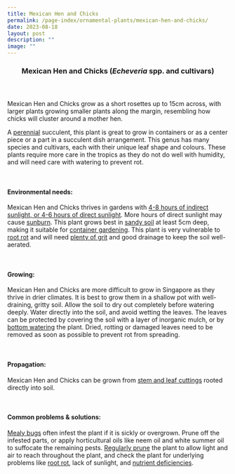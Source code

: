 ```yaml
---
title: Mexican Hen and Chicks
permalink: /page-index/ornamental-plants/mexican-hen-and-chicks/
date: 2023-08-18
layout: post
description: ""
image: ""
---
```

<header> 
	<h3>Mexican Hen and Chicks (<em>Echeveria</em> spp. and cultivars)</h3> 
</header>

<section>
	<p>Mexican Hen and Chicks grow as a short rosettes up to 15cm across, with larger plants growing smaller plants along the margin, resembling how chicks will cluster around a mother hen.</p>
	<p>A <a href="/learn-more-about-gardening/glossary/#p">perennial</a> succulent, this plant is great to grow in containers or as a center piece or a part in a succulent dish arrangement. This genus has many species and cultivars, each with their unique leaf shape and colours. These plants require more care in the tropics as they do not do well with humidity, and will need care with watering to prevent rot.</p>
	 <br> 
</section> 
 
<section> 
  <h4>Environmental needs:</h4> 
  <p>Mexican Hen and Chicks thrives in gardens with <a href="/page-index/horticulture-techniques/gauging-light/">4-8 hours of indirect sunlight, or 4-6 hours of direct sunlight</a>. More hours of direct sunlight may cause <a href="/page-index/plant-problems/sunburn/">sunburn</a>. This plant grows best in <a href="/page-index/horticulture-techniques/soil/">sandy soil</a> at least 5cm deep, making it suitable for <a href="/page-index/horticulture-techniques/planting-in-containers/">container gardening</a>. This plant is very vulnerable to <a href="/page-index/plant-problems/root-rot/">root rot</a> and will need <a href="/page-index/horticulture-techniques/soil-amendments/">plenty of grit</a> and good drainage to keep the soil well-aerated.</p> 
	<br>
</section>

<section> 
  <h4>Growing:</h4> 
	<p>Mexican Hen and Chicks are more difficult to grow in Singapore as they thrive in drier climates. It is best to grow them in a shallow pot with well-draining, gritty soil. Allow the soil to dry out completely before watering deeply. Water directly into the soil, and avoid wetting the leaves. The leaves can be protected by covering the soil with a layer of inorganic mulch, or by <a href="/page-index/horticulture-techniques/bottom-watering/">bottom watering</a> the plant. Dried, rotting or damaged leaves need to be removed as soon as possible to prevent rot from spreading.</p> 
	<br> 
</section> 

<section> 
  <h4>Propagation:</h4> 
	<p>Mexican Hen and Chicks can be grown from <a href="/page-index/horticulture-techniques/propagating-by-cuttings/">stem and leaf cuttings</a> rooted directly into soil.</p> 
	<br> 
</section> 
 
<section> 
  <h4>Common problems &amp; solutions:</h4> 
	<p><a href="/page-index/pests/mealy-bugs/">Mealy bugs</a> often infest the plant if it is sickly or overgrown. Prune off the infested parts, or apply horticultural oils like neem oil and white summer oil to suffocate the remaining pests. <a href="/page-index/horticulture-techniques/pruning/">Regularly prune</a> the plant to allow light and air to reach throughout the plant, and check the plant for underlying problems like <a href="/page-index/plant-problems/root-rot/">root rot</a>, lack of sunlight, and <a href="/page-index/horticulture-techniques/nutrient-deficiencies/">nutrient deficiencies</a>.</p>
	<br> 
</section>